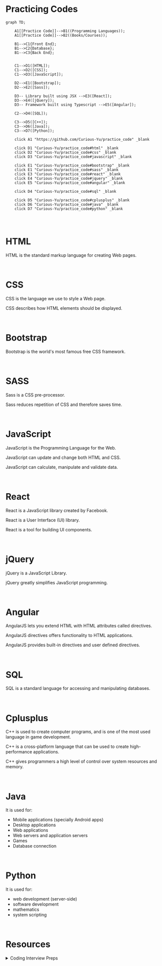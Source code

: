# Practicing Codes



```mermaid
graph TD;

    A1[[Practice Code]]-->B1((Programming Languages));
    A1[[Practice Code]]-->B2((Books/Courses));
    
    B1-->C1{Front End};
    B1-->C2{Database};
    B1-->C3{Back End};
    

    C1-->D1([HTML]);
    C1-->D2([CSS]);
    C1-->D3([JavaScript]);
    
    D2-->E1([Bootstrap]);
    D2-->E2([Sass]);
    
    D3-- Library built using JSX -->E3([React]);
    D3-->E4([jQuery]);
    D3-- Framework built using Typescript -->E5([Angular]);
    
    C2-->D4([SQL]);
    
    C3-->D5([C++]);
    C3-->D6([Java]);
    C3-->D7([Python]);
    
    click A1 "https://github.com/Curious-Yu/practice_code" _blank
    
    click D1 "Curious-Yu/practice_code#html" _blank
    click D2 "Curious-Yu/practice_code#css" _blank
    click D3 "Curious-Yu/practice_code#javascript" _blank
    
    click E1 "Curious-Yu/practice_code#bootstrap" _blank
    click E1 "Curious-Yu/practice_code#sass" _blank
    click E3 "Curious-Yu/practice_code#react" _blank
    click E4 "Curious-Yu/practice_code#jquery" _blank
    click E5 "Curious-Yu/practice_code#angular" _blank
    
    click D4 "Curious-Yu/practice_code#sql" _blank
    
    click D5 "Curious-Yu/practice_code#cplusplus" _blank
    click D6 "Curious-Yu/practice_code#java" _blank
    click D7 "Curious-Yu/practice_code#python" _blank
    

    
```

# HTML

HTML is the standard markup language for creating Web pages.

</br>



# CSS

CSS is the language we use to style a Web page.

CSS describes how HTML elements should be displayed.

</br>



# Bootstrap

Bootstrap is the world's most famous free CSS framework.

</br>



# SASS

Sass is a CSS pre-processor.

Sass reduces repetition of CSS and therefore saves time.

</br>



# JavaScript

JavaScript is the Programming Language for the Web.

JavaScript can update and change both HTML and CSS.

JavaScript can calculate, manipulate and validate data.

</br>



# React

React is a JavaScript library created by Facebook.

React is a User Interface (UI) library.

React is a tool for building UI components.

</br>



# jQuery

jQuery is a JavaScript Library.

jQuery greatly simplifies JavaScript programming.

</br>



# Angular

AngularJS lets you extend HTML with HTML attributes called directives.

AngularJS directives offers functionality to HTML applications.

AngularJS provides built-in directives and user defined directives.

</br>



# SQL

SQL is a standard language for accessing and manipulating databases.

</br>



# Cplusplus

C++ is used to create computer programs, and is one of the most used language in game development.

C++ is a cross-platform language that can be used to create high-performance applications.

C++ gives programmers a high level of control over system resources and memory.

</br>



# Java

It is used for:

- Mobile applications (specially Android apps)
- Desktop applications
- Web applications
- Web servers and application servers
- Games
- Database connection

</br>



# Python

It is used for:

- web development (server-side)
- software development
- mathematics
- system scripting

</br>

# Resources

<details><summary>Coding Interview Preps</summary>
    
- [Editing Learning Algorithms in JavaScript from Scratch Udemy](https://github.com/Curious-Yu/practice_code/wiki/Learning-Algorithms-in-JavaScript-from-Scratch---Udemy)
    
- [JavaScript Algorithms and Data Structures Freecodecamp](https://github.com/Curious-Yu/practice_code/wiki/JavaScript-Algorithms-and-Data-Structures---Freecodecamp)
    
- [Cracking the Coding Interview - Javascript](https://github.com/careercup/CtCI-6th-Edition-JavaScript)

</details>




